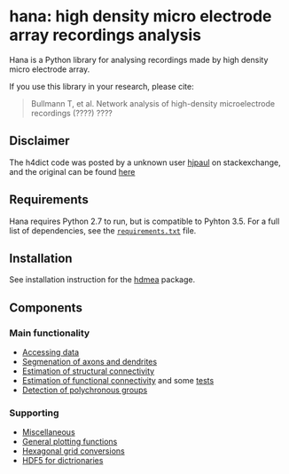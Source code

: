 # hana: high density micro electrode array recordings analysis

Hana is a Python library for analysing recordings made by high density micro electrode array.

If you use this library in your research, please cite:

> Bullmann T, et al. Network analysis of high-density microelectrode recordings (????) ????

## Disclaimer

The h4dict code was posted by a unknown user [hjpaul](http://codereview.stackexchange.com/users/27783/hpaulj) on stackexchange, and the original can be found [here](http://codereview.stackexchange.com/questions/120802/recursively-save-python-dictionaries-to-hdf5-files-using-h5py)

## Requirements

Hana requires Python 2.7 to run, but is compatible to Pyhton 3.5. 
For a full list of dependencies, see the [`requirements.txt`](requirements.txt) file.


## Installation

See installation instruction for the [hdmea](../README.md) package.

## Components

### Main functionality
* [Accessing data](recording.py)
* [Segmenation of axons and dendrites](segmentation.py)
* [Estimation of structural connectivity](structure.py)
* [Estimation of functional connectivity](function.py) and some [tests](test_function.py)
* [Detection of polychronous groups](polychronous.py)

### Supporting
* [Miscellaneous](misc.py)
* [General plotting functions](plotting.py)
* [Hexagonal grid conversions](grid.py)
* [HDF5 for dictrionaries](h5dict.py)
